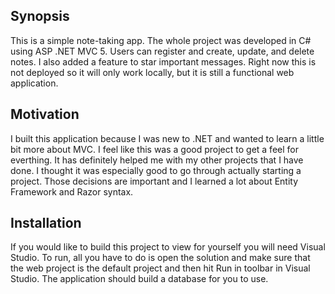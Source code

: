 ## Synopsis
This is a simple note-taking app. The whole project was developed in C# using ASP .NET MVC 5. Users can register and create, update, and delete notes. I also added a feature to star important messages. Right now this is not deployed so it will only work locally, but it is still a functional web application.

## Motivation
I built this application because I was new to .NET and wanted to learn a little bit more about MVC. I feel like this was a good project to get a feel for everthing. It has definitely helped me with my other projects that I have done. I thought it was especially good to go through actually starting a project. Those decisions are important and I learned a lot about Entity Framework and Razor syntax.

## Installation
If you would like to build this project to view for yourself you will need Visual Studio. To run, all you have to do is open the solution and make sure that the web project is the default project and then hit Run in toolbar in Visual Studio. The application should build a database for you to use.
